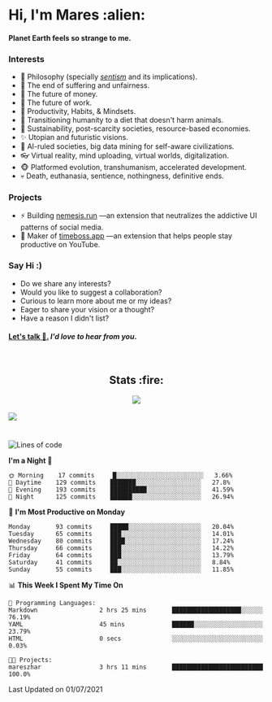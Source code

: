 <h1>Hi, I'm Mares :alien:</h1>

#### Planet Earth feels so strange to me.

### **Interests**

- 🌊 Philosophy (specially [_sentism_][sentismmedium] and its implications).
- 🎯 The end of suffering and unfairness.
- 💸 The future of money.
- 💼 The future of work.
- 🧠 Productivity, Habits, & Mindsets.
- 🥗 Transitioning humanity to a diet that doesn't harm animals.
- 🌱 Sustainability, post-scarcity societies, resource-based economies.
- ✨ Utopian and futuristic visions.
- 🤖 AI-ruled societies, big data mining for self-aware civilizations.
- 👓 Virtual reality, mind uploading, virtual worlds, digitalization.
- 🐵 Platformed evolution, transhumanism, accelerated development.
- 💀 Death, euthanasia, sentience, nothingness, definitive ends.


### **Projects**

- ⚡ Building [nemesis.run](https://nemesis.run) —an extension that neutralizes the addictive UI patterns of social media.
- 💎 Maker of [timeboss.app](https://timeboss.app) —an extension that helps people stay productive on YouTube.


### **Say Hi :)**

- Do we share any interests?
- Would you like to suggest a collaboration?
- Curious to learn more about me or my ideas?
- Eager to share your vision or a thought?
- Have a reason I didn't list?

#### [Let's talk :wave:.](mailto:mareszhar@gmail.com) _I'd love to hear from you_.

[sentismmedium]: https://medium.com/@mareszhar/born-a-prisoner-a-reflection-about-life-its-struggles-and-a-plan-to-escape-d8566ce9b026

<br>

<h2 align="center">Stats :fire:</h2>

<div align="center">
  <img src="https://github-readme-streak-stats.herokuapp.com?user=mareszhar&theme=black-ice&hide_border=true&stroke=FFFFFF15&ring=DF8FFE&fire=DF8FFE&currStreakLabel=DF8FFE&background=3A3B4BC0&currStreakNum=86FFAB">
</div>

<br>

<img src="https://activity-graph.herokuapp.com/graph?username=mareszhar&theme=nord&bg_color=00000000&color=979797&line=DF8FFE&point=00000000&area=true&hide_border=true">

<br>

<h1></h1>

<!--START_SECTION:waka-->
![Lines of code](https://img.shields.io/badge/From%20Hello%20World%20I%27ve%20Written-106043%20lines%20of%20code-blue)

**I'm a Night 🦉** 

```text
🌞 Morning    17 commits     █░░░░░░░░░░░░░░░░░░░░░░░░   3.66% 
🌆 Daytime    129 commits    ███████░░░░░░░░░░░░░░░░░░   27.8% 
🌃 Evening    193 commits    ██████████░░░░░░░░░░░░░░░   41.59% 
🌙 Night      125 commits    ██████░░░░░░░░░░░░░░░░░░░   26.94%

```
📅 **I'm Most Productive on Monday** 

```text
Monday       93 commits     █████░░░░░░░░░░░░░░░░░░░░   20.04% 
Tuesday      65 commits     ███░░░░░░░░░░░░░░░░░░░░░░   14.01% 
Wednesday    80 commits     ████░░░░░░░░░░░░░░░░░░░░░   17.24% 
Thursday     66 commits     ███░░░░░░░░░░░░░░░░░░░░░░   14.22% 
Friday       64 commits     ███░░░░░░░░░░░░░░░░░░░░░░   13.79% 
Saturday     41 commits     ██░░░░░░░░░░░░░░░░░░░░░░░   8.84% 
Sunday       55 commits     ███░░░░░░░░░░░░░░░░░░░░░░   11.85%

```


📊 **This Week I Spent My Time On** 

```text
💬 Programming Languages: 
Markdown                 2 hrs 25 mins       ███████████████████░░░░░░   76.19% 
YAML                     45 mins             ██████░░░░░░░░░░░░░░░░░░░   23.79% 
HTML                     0 secs              ░░░░░░░░░░░░░░░░░░░░░░░░░   0.03%

🐱‍💻 Projects: 
mareszhar                3 hrs 11 mins       █████████████████████████   100.0%

```


 Last Updated on 01/07/2021
<!--END_SECTION:waka-->

